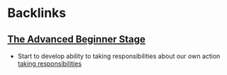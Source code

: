 
# Backlinks
## [The Advanced Beginner Stage](<The Advanced Beginner Stage.md>)
- Start to develop ability to taking responsibilities about our own action [taking responsibilities](<taking responsibilities.md>)

